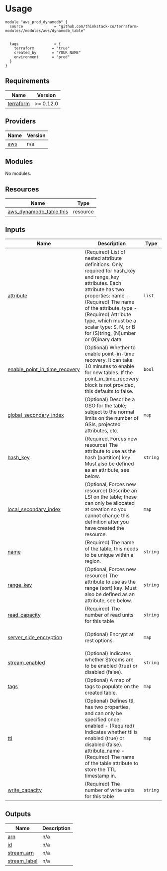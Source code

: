 # Usage
    module "aws_prod_dynamodb" {
      source              = "github.com/thinkstack-co/terraform-modules//modules/aws/dynamodb_table"
      
      
      tags                = {
        terraform        = "true"
        created_by       = "YOUR NAME"
        environment      = "prod"
      }
    }


<!-- BEGIN_TF_DOCS -->
## Requirements

| Name | Version |
|------|---------|
| <a name="requirement_terraform"></a> [terraform](#requirement\_terraform) | >= 0.12.0 |

## Providers

| Name | Version |
|------|---------|
| <a name="provider_aws"></a> [aws](#provider\_aws) | n/a |

## Modules

No modules.

## Resources

| Name | Type |
|------|------|
| [aws_dynamodb_table.this](https://registry.terraform.io/providers/hashicorp/aws/latest/docs/resources/dynamodb_table) | resource |

## Inputs

| Name | Description | Type | Default | Required |
|------|-------------|------|---------|:--------:|
| <a name="input_attribute"></a> [attribute](#input\_attribute) | (Required) List of nested attribute definitions. Only required for hash\_key and range\_key attributes. Each attribute has two properties: name - (Required) The name of the attribute. type - (Required) Attribute type, which must be a scalar type: S, N, or B for (S)tring, (N)umber or (B)inary data | `list` | n/a | yes |
| <a name="input_enable_point_in_time_recovery"></a> [enable\_point\_in\_time\_recovery](#input\_enable\_point\_in\_time\_recovery) | (Optional) Whether to enable point-in-time recovery. It can take 10 minutes to enable for new tables. If the point\_in\_time\_recovery block is not provided, this defaults to false. | `bool` | `true` | no |
| <a name="input_global_secondary_index"></a> [global\_secondary\_index](#input\_global\_secondary\_index) | (Optional) Describe a GSO for the table; subject to the normal limits on the number of GSIs, projected attributes, etc. | `map` | `{}` | no |
| <a name="input_hash_key"></a> [hash\_key](#input\_hash\_key) | (Required, Forces new resource) The attribute to use as the hash (partition) key. Must also be defined as an attribute, see below. | `string` | n/a | yes |
| <a name="input_local_secondary_index"></a> [local\_secondary\_index](#input\_local\_secondary\_index) | (Optional, Forces new resource) Describe an LSI on the table; these can only be allocated at creation so you cannot change this definition after you have created the resource. | `map` | `{}` | no |
| <a name="input_name"></a> [name](#input\_name) | (Required) The name of the table, this needs to be unique within a region. | `string` | n/a | yes |
| <a name="input_range_key"></a> [range\_key](#input\_range\_key) | (Optional, Forces new resource) The attribute to use as the range (sort) key. Must also be defined as an attribute, see below. | `string` | n/a | yes |
| <a name="input_read_capacity"></a> [read\_capacity](#input\_read\_capacity) | (Required) The number of read units for this table | `string` | n/a | yes |
| <a name="input_server_side_encryption"></a> [server\_side\_encryption](#input\_server\_side\_encryption) | (Optional) Encrypt at rest options. | `map` | <pre>{<br>  "enabled": true<br>}</pre> | no |
| <a name="input_stream_enabled"></a> [stream\_enabled](#input\_stream\_enabled) | (Optional) Indicates whether Streams are to be enabled (true) or disabled (false). | `string` | n/a | yes |
| <a name="input_tags"></a> [tags](#input\_tags) | (Optional) A map of tags to populate on the created table. | `map` | `{}` | no |
| <a name="input_ttl"></a> [ttl](#input\_ttl) | (Optional) Defines ttl, has two properties, and can only be specified once: enabled - (Required) Indicates whether ttl is enabled (true) or disabled (false). attribute\_name - (Required) The name of the table attribute to store the TTL timestamp in. | `map` | `{}` | no |
| <a name="input_write_capacity"></a> [write\_capacity](#input\_write\_capacity) | (Required) The number of write units for this table | `string` | n/a | yes |

## Outputs

| Name | Description |
|------|-------------|
| <a name="output_arn"></a> [arn](#output\_arn) | n/a |
| <a name="output_id"></a> [id](#output\_id) | n/a |
| <a name="output_stream_arn"></a> [stream\_arn](#output\_stream\_arn) | n/a |
| <a name="output_stream_label"></a> [stream\_label](#output\_stream\_label) | n/a |
<!-- END_TF_DOCS -->